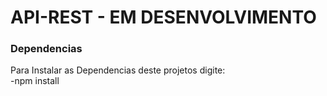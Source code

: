 # API-REST - EM DESENVOLVIMENTO 



### Dependencias 
Para Instalar as Dependencias deste projetos digite:<br>
-npm install

###
